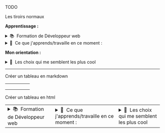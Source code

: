 TODO <!--voir pour la mise en page des tiroirs-->

Les tiroirs normaux
<p>
<strong>Apprentissage :</strong>
    <details>
      <summary>📚&nbsp;&nbsp;Formation de Développeur web</summary>
        - Création/intégration d'une maquette<br/>
        - La ligne de commande<br/>
        - Git et GitHub<br/>
        - HTML5 & CSS3, SASS<br/>
        - JavaScript<br/>
        - Bootstrap 4<br/>
        - Node.js<br/>
        - Express<br/>
        - MongoDB<br/>
        - PHP<br/>
        - L'OSWAP<br/>
        - API REST<br/>
        - MySQL<br/>
        - Vue.js<br/>
    </details>
    <details>
      <summary>🌱&nbsp;&nbsp;Ce que j'apprends/travaille en ce moment :</summary>
        - Html5, Css3<br/>
        - JavaScript pour le web<br/>
        - MySQL<br/>
        - PHP<br/>
        - Symfony<br/>
        - Devops<br/>
        - VueJs 3
      </details>
</p>
<p>
<strong>Mon orientation :</strong>
<details>
      <summary>🤔&nbsp;&nbsp;Les choix qui me semblent les plus cool</summary>
        - Création de sites et de boutiques<br/>
        - e-commerce<br/>
        - Prestashop (gestion et développements)<br/>
        - Wordpress<br/>
        - Apprentissages de code<br/>
        - Spécialisation dans la voie qui me paraîtra la plus sympa !
      </details>
      </p>

---

Créer un tableau en markdown

|     |       |       |       |      |
| --- | :---: | :---: | :---: | ---: |
|     |       |       |       |      |
|     |       |       |       |      |
|     |       |       |       |      |

Créer un tableau en html

<table>
  <tr>
    <td>
      <div>
        <details>
          <summary>
            📚&nbsp;&nbsp;Formation de Développeur web
          </summary>
          - Création/intégration d'une maquette<br />
          - La ligne de commande<br />
          - Git et GitHub<br />
          - HTML5 & CSS3, SASS<br />
          - JavaScript<br />
          - Bootstrap 4<br />
          - Node.js<br />
          - Express<br />
          - MongoDB<br />
          - PHP<br />
          - L'OSWAP<br />
          - API REST<br />
          - MySQL<br />
          - Vue.js<br />
        </details>
      </div>
    </td>
    <td>
      <div>
        <details>
          <summary>
            🌱&nbsp;&nbsp;Ce que j'apprends/travaille en ce moment :
          </summary>
          - Html5, Css3<br />
          - JavaScript pour le web<br />
          - MySQL<br />
          - PHP<br />
          - Symfony<br />
          - Devops<br />
          - VueJs 3
        </details>
      </div>
    </td>
    <td>
      <div>
        <details>
          <summary>🤔&nbsp;&nbsp;Les choix qui me semblent les plus cool</summary>
          - Création de sites et de boutiques<br />
          - e-commerce<br />
          - Prestashop (gestion et développements)<br />
          - Wordpress<br />
          - Apprentissages de code<br />
          - Spécialisation dans la voie qui me paraîtra la plus sympa !
        </details>
      </div>
    </td>
  </tr>
</table>
